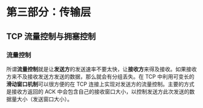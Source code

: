 # 第三部分：传输层

## TCP 流量控制与拥塞控制

### 流量控制

所谓**流量控制**就是让**发送方**的发送速率不要太快，让**接收方**来得及接收。如果接收方来不及接收发送方发送的数据，那么就会有分组丢失。在 TCP 中利用可变长的**滑动窗口机制**可以很方便的在 TCP 连接上实现对发送方的流量控制。主要的方式是接收方返回的 ACK 中会包含自己的接收窗口大小，以控制发送方此次发送的数据量大小（发送窗口大小）。

